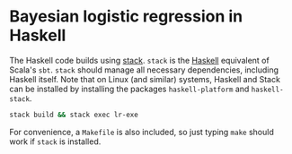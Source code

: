 # Bayesian logistic regression in Haskell


The Haskell code builds using [stack](https://docs.haskellstack.org/en/stable/README/). `stack` is the [Haskell](https://www.haskell.org/) equivalent of Scala's `sbt`. `stack` should manage all necessary dependencies, including Haskell itself. Note that on Linux (and similar) systems, Haskell and Stack can be installed by installing the packages `haskell-platform` and `haskell-stack`.


```bash
stack build && stack exec lr-exe
```

For convenience, a `Makefile` is also included, so just typing `make` should work if `stack` is installed.
